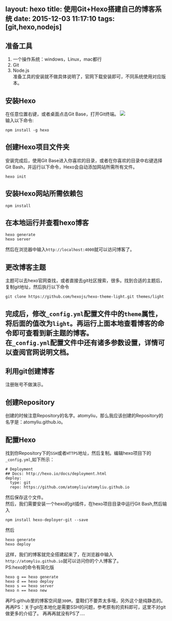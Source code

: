 layout: hexo
title: 使用Git+Hexo搭建自己的博客系统
date: 2015-12-03 11:17:10
tags: [git,hexo,nodejs]
---
## 准备工具
1. 一个操作系统：windows，Linux，mac都行
2. Git
3. Node.js <br />
准备工具的安装就不做具体说明了，官网下载安装即可，不同系统使用对应版本。
<!--more-->
## 安装Hexo
在任意位置右键，或者桌面点击Git Base，打开Git终端。
<img src="git1.png" /> <br />
输入以下命令:
```
npm install -g hexo
```
## 创建Hexo项目文件夹
安装完成后，使用Git Base进入你喜欢的目录，或者在你喜欢的目录中右键选择Git Bash，并运行以下命令，Hexo会自动添加网站所需所有文件。
```
hexo init
```
## 安装Hexo网站所需依赖包
```
npm install
```
## 在本地运行并查看hexo博客
```
hexo generate
hexo server
```
然后在浏览器中输入`http://localhost:4000`就可以访问博客了。
## 更改博客主题
主题可以去hexo官网查找，或者直接去git社区搜索，很多。找到合适的主题后，复制git地址，然后执行以下命令
```
git clone https://github.com/hexojs/hexo-theme-light.git themes/light
```
完成后，修改`_config.yml`配置文件中的`theme`属性，将后面的值改为`light`。再运行上面本地查看博客的命令即可查看到新主题的博客。<br />
在`_config.yml`配置文件中还有诸多参数设置，详情可以查阅官网说明文档。
---
## 利用git创建博客
注册账号不做演示。
## 创建Repository
创建的时候注意Repository的名字。atomyliu，那么我应该创建的Repository的名字是：atomyliu.github.io。
## 配置Hexo
找到你Repository下的`SSH`或者`HTTPS`地址，然后复制。编辑hexo项目下的`_config.yml`,如下所示：
```
# Deployment
## Docs: http://hexo.io/docs/deployment.html
deploy:
  type: git
  repo: https://github.com/atomyliu/atomyliu.github.io
```
然后保存这个文件。<br />
然后，我们需要安装一个hexo的git插件，在hexo项目目录中运行Git Bash,然后输入
```
npm install hexo-deployer-git --save
```
然后
```
hexo generate
hexo deploy
```
这样，我们的博客就完全搭建起来了，在浏览器中输入`http://atomyliu.github.io`就可以访问你的个人博客了。
<br />
PS:hexo的命令有简化版
```
hexo g == hexo generate
hexo d == hexo deploy
hexo s == hexo server
hexo n == hexo new
```
再PS:github里的博客空间是`300M`，童鞋们不要弄太多哦，另外这个是纯静态的。
再再PS：关于git在本地化是需要SSH的问题，参考原有的资料即可，这里不对git做更多的介绍了。
再再再就没有PS了....


